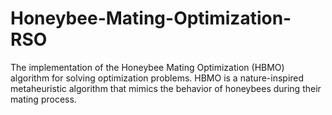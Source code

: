 # Honeybee-Mating-Optimization-RSO
The implementation of the Honeybee Mating Optimization (HBMO) algorithm for solving optimization problems. HBMO is a nature-inspired metaheuristic algorithm that mimics the behavior of honeybees during their mating process.
